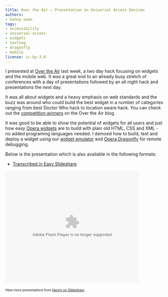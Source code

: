 ```yaml
---
title: Over the Air — Presentation on Universal Access Devices
authors:
- henny-swan
tags:
- accessibility
- universal-access
- widgets
- testing
- dragonfly
- mobile
license: cc-by-3.0
---
```


<p>I presented at <a href="http://overtheair.org/">Over the Air</a> last week, a two day hack focusing on widgets and the mobile web. It was a great end to an already busy stretch of conferences with a day of presentations followed by an all night hack and presentations the next day.</p>

<p>It was all about widgets and a heavy emphasis on web standards and the buzz was around who could build the best widget in a number of categories ranging from best Doctor Who hack to location aware hack. You can check out the <a href="http://overtheair.org/blog/competition/">competition winners</a> on the Over the Air blog.</p>

<p>It was good to be able to show the potential of widgets for all users and just how easy <a href="http://widgets.opera.com/">Opera widgets</a> are to build with plain old HTML, CSS and XML - no added programing languages needed. I demoed how to build, test and deploy a widget using our <a href="https://dev.opera.com/articles/view/widget-emulator/">widget emulator</a> and <a href="https://www.opera.com/dragonfly/">Opera Dragonfly</a> for remote debugging.

Below is the presentation which is also available in the following formats:

<ul>
<li><a href="http://icant.co.uk/easy-slideshare/?slides=http://www.slideshare.net/iheni/universal-access-across-devices">Transcribed in Easy Slideshare</a></li>
</ul>

<object style="margin:0px" width="425" height="355"><param name="movie" value="http://static.slidesharecdn.com/swf/ssplayer2.swf?doc=universalaccessdevicesovertheair-091001052453-phpapp01&amp;stripped_title=universal-access-across-devices" /><param name="allowFullScreen" value="true" /><param name="allowScriptAccess" value="never" /><embed src="http://static.slidesharecdn.com/swf/ssplayer2.swf?doc=universalaccessdevicesovertheair-091001052453-phpapp01&amp;stripped_title=universal-access-across-devices" type="application/x-shockwave-flash" allowfullscreen="true" width="425" height="355" allowscriptaccess="never" /></object><div style="font-size:11px;font-family:tahoma,arial;height:26px;padding-top:2px;">View more presentations from <a style="text-decoration:underline;" href="http://www.slideshare.net/iheni">Henny on Slideshare</a>.</div></p>
